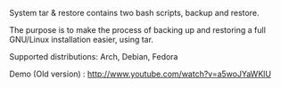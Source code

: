 System tar & restore contains two bash scripts, backup and restore.

The purpose is to make the process of backing up and restoring a full GNU/Linux installation easier, 
using tar.

Supported distributions: Arch, Debian, Fedora

Demo (Old version) : http://www.youtube.com/watch?v=a5woJYaWKlU